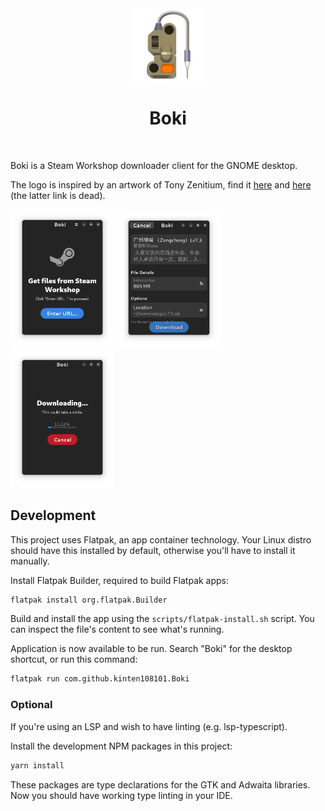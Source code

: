 <div align="center">
<img style="vertical-align: middle;" src="data/resources/app.svg" alt="Project's logo" width="120" height="120" align="center" />
<br />
<h1>Boki</h1>
</div>
<div align="center">
</div>
<br />

Boki is a Steam Workshop downloader client for the GNOME desktop.

The logo is inspired by an artwork of Tony Zenitium, find it [here](https://zenitium.artstation.com/projects/3dm1XE) and [here](https://www.artstation.com/artwork/3dm1XE) (the latter link is dead).

<p>
	<img src="data/resources/preview-1.png" width="33%">
	<img src="data/resources/preview-2.png" width="33%">
	<img src="data/resources/preview-3.png" width="33%">
</p>


## Development

This project uses Flatpak, an app container technology. Your Linux distro should have this installed by default, otherwise you'll have to install it manually.

Install Flatpak Builder, required to build Flatpak apps:

```sh
flatpak install org.flatpak.Builder
```

Build and install the app using the `scripts/flatpak-install.sh` script. You can inspect the file's content to see what's running.

Application is now available to be run. Search "Boki" for the desktop shortcut, or run this command:

```sh
flatpak run com.github.kinten108101.Boki
```

### Optional

If you're using an LSP and wish to have linting (e.g. lsp-typescript).

Install the development NPM packages in this project:

```sh
yarn install
```

These packages are type declarations for the GTK and Adwaita libraries. Now you should have working type linting in your IDE.

